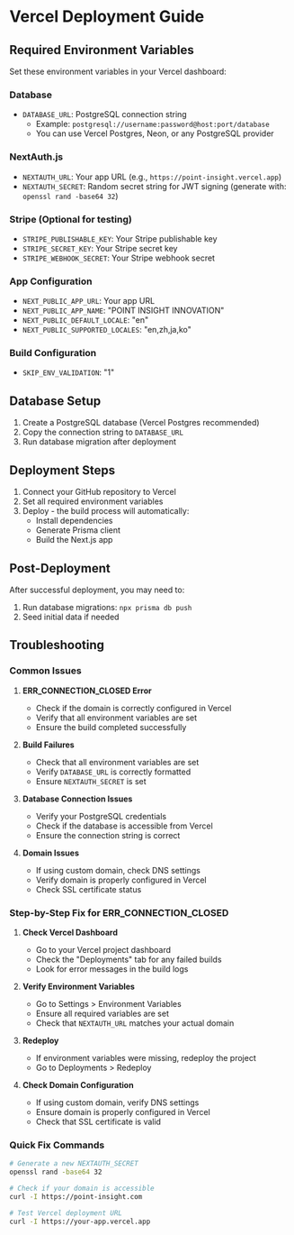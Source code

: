 # Vercel Deployment Guide

## Required Environment Variables

Set these environment variables in your Vercel dashboard:

### Database
- `DATABASE_URL`: PostgreSQL connection string
  - Example: `postgresql://username:password@host:port/database`
  - You can use Vercel Postgres, Neon, or any PostgreSQL provider

### NextAuth.js
- `NEXTAUTH_URL`: Your app URL (e.g., `https://point-insight.vercel.app`)
- `NEXTAUTH_SECRET`: Random secret string for JWT signing (generate with: `openssl rand -base64 32`)

### Stripe (Optional for testing)
- `STRIPE_PUBLISHABLE_KEY`: Your Stripe publishable key
- `STRIPE_SECRET_KEY`: Your Stripe secret key
- `STRIPE_WEBHOOK_SECRET`: Your Stripe webhook secret

### App Configuration
- `NEXT_PUBLIC_APP_URL`: Your app URL
- `NEXT_PUBLIC_APP_NAME`: "POINT INSIGHT INNOVATION"
- `NEXT_PUBLIC_DEFAULT_LOCALE`: "en"
- `NEXT_PUBLIC_SUPPORTED_LOCALES`: "en,zh,ja,ko"

### Build Configuration
- `SKIP_ENV_VALIDATION`: "1"

## Database Setup

1. Create a PostgreSQL database (Vercel Postgres recommended)
2. Copy the connection string to `DATABASE_URL`
3. Run database migration after deployment

## Deployment Steps

1. Connect your GitHub repository to Vercel
2. Set all required environment variables
3. Deploy - the build process will automatically:
   - Install dependencies
   - Generate Prisma client
   - Build the Next.js app

## Post-Deployment

After successful deployment, you may need to:
1. Run database migrations: `npx prisma db push`
2. Seed initial data if needed

## Troubleshooting

### Common Issues

1. **ERR_CONNECTION_CLOSED Error**
   - Check if the domain is correctly configured in Vercel
   - Verify that all environment variables are set
   - Ensure the build completed successfully

2. **Build Failures**
   - Check that all environment variables are set
   - Verify `DATABASE_URL` is correctly formatted
   - Ensure `NEXTAUTH_SECRET` is set

3. **Database Connection Issues**
   - Verify your PostgreSQL credentials
   - Check if the database is accessible from Vercel
   - Ensure the connection string is correct

4. **Domain Issues**
   - If using custom domain, check DNS settings
   - Verify domain is properly configured in Vercel
   - Check SSL certificate status

### Step-by-Step Fix for ERR_CONNECTION_CLOSED

1. **Check Vercel Dashboard**
   - Go to your Vercel project dashboard
   - Check the "Deployments" tab for any failed builds
   - Look for error messages in the build logs

2. **Verify Environment Variables**
   - Go to Settings > Environment Variables
   - Ensure all required variables are set
   - Check that `NEXTAUTH_URL` matches your actual domain

3. **Redeploy**
   - If environment variables were missing, redeploy the project
   - Go to Deployments > Redeploy

4. **Check Domain Configuration**
   - If using custom domain, verify DNS settings
   - Ensure domain is properly configured in Vercel
   - Check that SSL certificate is valid

### Quick Fix Commands

```bash
# Generate a new NEXTAUTH_SECRET
openssl rand -base64 32

# Check if your domain is accessible
curl -I https://point-insight.com

# Test Vercel deployment URL
curl -I https://your-app.vercel.app
```
